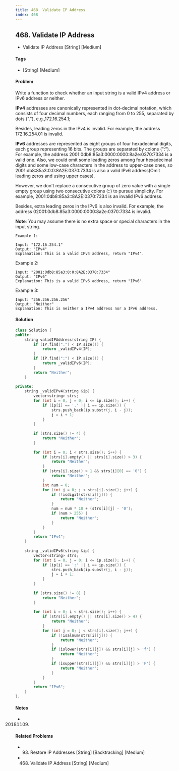 ```yaml
---
title: 468. Validate IP Address
index: 468
---
```


## 468. Validate IP Address
- Validate IP Address [String] [Medium]

#### Tags
- [String] [Medium]

#### Problem
Write a function to check whether an input string is a valid IPv4 address or IPv6 address or neither.

**IPv4** addresses are canonically represented in dot-decimal notation, which consists of four decimal numbers, each ranging from 0 to 255, separated by dots ("."), e.g.,172.16.254.1;

Besides, leading zeros in the IPv4 is invalid. For example, the address 172.16.254.01 is invalid.

**IPv6** addresses are represented as eight groups of four hexadecimal digits, each group representing 16 bits. The groups are separated by colons (":"). For example, the address 2001:0db8:85a3:0000:0000:8a2e:0370:7334 is a valid one. Also, we could omit some leading zeros among four hexadecimal digits and some low-case characters in the address to upper-case ones, so 2001:db8:85a3:0:0:8A2E:0370:7334 is also a valid IPv6 address(Omit leading zeros and using upper cases).

However, we don't replace a consecutive group of zero value with a single empty group using two consecutive colons (::) to pursue simplicity. For example, 2001:0db8:85a3::8A2E:0370:7334 is an invalid IPv6 address.

Besides, extra leading zeros in the IPv6 is also invalid. For example, the address 02001:0db8:85a3:0000:0000:8a2e:0370:7334 is invalid.

**Note**: You may assume there is no extra space or special characters in the input string.

    Example 1:

    Input: "172.16.254.1"
    Output: "IPv4"
    Explanation: This is a valid IPv4 address, return "IPv4".

Example 2:

    Input: "2001:0db8:85a3:0:0:8A2E:0370:7334"
    Output: "IPv6"
    Explanation: This is a valid IPv6 address, return "IPv6".

Example 3:

    Input: "256.256.256.256"
    Output: "Neither"
    Explanation: This is neither a IPv4 address nor a IPv6 address.

#### Solution
``` C++
class Solution {
public:
    string validIPAddress(string IP) {
        if (IP.find(".") < IP.size()) {
            return _validIPv4(IP);
        }
        if (IP.find(":") < IP.size()) {
            return _validIPv6(IP);
        }
        return "Neither";
    }
    
private:
    string _validIPv4(string &ip) {
        vector<string> strs;
        for (int i = 0, j = 0; i <= ip.size(); i++) {
            if (ip[i] == '.' || i == ip.size()) {
                strs.push_back(ip.substr(j, i - j));
                j = i + 1;
            }
        } 
            
        if (strs.size() != 4) {
            return "Neither";
        }
        
        for (int i = 0; i < strs.size(); i++) {
            if (strs[i].empty() || strs[i].size() > 3) {
                return "Neither";
            }
            if (strs[i].size() > 1 && strs[i][0] == '0') {
                return "Neither";
            }
            int num = 0;
            for (int j = 0; j < strs[i].size(); j++) {
                if (!isdigit(strs[i][j])) {
                    return "Neither";
                }
                num = num * 10 + (strs[i][j] - '0');
                if (num > 255) {
                    return "Neither";
                }
            }
        }
        return "IPv4";
    }
    
    string _validIPv6(string &ip) {
        vector<string> strs;
        for (int i = 0, j = 0; i <= ip.size(); i++) {
            if (ip[i] == ':' || i == ip.size()) {
                strs.push_back(ip.substr(j, i - j));
                j = i + 1;
            }
        }
        
        if (strs.size() != 8) {
            return "Neither";
        }
        
        for (int i = 0; i < strs.size(); i++) {
            if (strs[i].empty() || strs[i].size() > 4) {
                return "Neither";
            }
            for (int j = 0; j < strs[i].size(); j++) {
                if (!isalnum(strs[i][j])) {
                    return "Neither";
                }
                if (islower(strs[i][j]) && strs[i][j] > 'f') {
                    return "Neither";
                }
                if (isupper(strs[i][j]) && strs[i][j] > 'F') {
                    return "Neither";
                }
            }
        }
        return "IPv6";
    }
};
```

#### Notes
- 20181109.

#### Related Problems
- 93. Restore IP Addresses [String] [Backtracking] [Medium]
- 468. Validate IP Address [String] [Medium]
